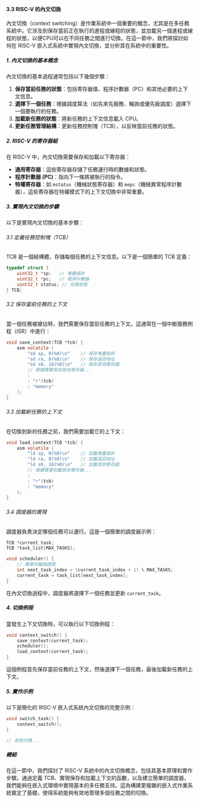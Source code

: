 #### 3.3 RISC-V 的內文切換

內文切換（context switching）是作業系統中一個重要的概念，尤其是在多任務系統中。它涉及到保存當前正在執行的進程或線程的狀態，並加載另一個進程或線程的狀態，以便CPU可以在不同任務之間進行切換。在這一節中，我們將探討如何在 RISC-V 嵌入式系統中實現內文切換，並分析其在系統中的重要性。

##### 1. 內文切換的基本概念

內文切換的基本過程通常包括以下幾個步驟：

1. **保存當前任務的狀態**：包括寄存器值、程序計數器（PC）和其他必要的上下文信息。
2. **選擇下一個任務**：根據調度算法（如先來先服務、輪詢或優先級調度）選擇下一個要執行的任務。
3. **加載新任務的狀態**：將新任務的上下文信息載入 CPU。
4. **更新任務管理結構**：更新任務控制塊（TCB），以反映當前任務的狀態。

##### 2. RISC-V 的寄存器組

在 RISC-V 中，內文切換需要保存和加載以下寄存器：

- **通用寄存器**：這些寄存器存儲了任務運行時的數據和狀態。
- **程序計數器 (PC)**：指向下一條將被執行的指令。
- **特權寄存器**：如 `mstatus`（機械狀態寄存器）和 `mepc`（機械異常程序計數器），這些寄存器在特權模式下的上下文切換中非常重要。

##### 3. 實現內文切換的步驟

以下是實現內文切換的基本步驟：

###### 3.1 定義任務控制塊（TCB）

TCB 是一個結構體，存儲每個任務的上下文信息。以下是一個簡單的 TCB 定義：

```c
typedef struct {
    uint32_t *sp;   // 堆疊指針
    uint32_t *pc;   // 程序計數器
    uint32_t status; // 任務狀態
} TCB;
```

###### 3.2 保存當前任務的上下文

當一個任務被搶佔時，我們需要保存當前任務的上下文。這通常在一個中斷服務例程（ISR）中進行：

```c
void save_context(TCB *tcb) {
    asm volatile (
        "sd sp, 0(%0)\n"    // 保存堆疊指針
        "sd ra, 8(%0)\n"    // 保存返回地址
        "sd s0, 16(%0)\n"   // 保存其他寄存器
        // 根據需要保存其他寄存器...
        : 
        : "r"(tcb)
        : "memory"
    );
}
```

###### 3.3 加載新任務的上下文

在切換到新的任務之前，我們需要加載它的上下文：

```c
void load_context(TCB *tcb) {
    asm volatile (
        "ld sp, 0(%0)\n"    // 加載堆疊指針
        "ld ra, 8(%0)\n"    // 加載返回地址
        "ld s0, 16(%0)\n"   // 加載其他寄存器
        // 根據需要加載其他寄存器...
        : 
        : "r"(tcb)
        : "memory"
    );
}
```

###### 3.4 調度器的實現

調度器負責決定哪個任務可以運行。這是一個簡單的調度器示例：

```c
TCB *current_task;
TCB *task_list[MAX_TASKS];

void scheduler() {
    // 簡單的輪詢調度
    int next_task_index = (current_task_index + 1) % MAX_TASKS;
    current_task = task_list[next_task_index];
}
```

在內文切換過程中，調度器將選擇下一個任務並更新 `current_task`。

##### 4. 切換例程

當發生上下文切換時，可以執行以下切換例程：

```c
void context_switch() {
    save_context(current_task);
    scheduler();
    load_context(current_task);
}
```

這個例程首先保存當前任務的上下文，然後選擇下一個任務，最後加載新任務的上下文。

##### 5. 實作示例

以下是簡化的 RISC-V 嵌入式系統內文切換的完整示例：

```c
void switch_task() {
    context_switch();
}

// 其他代碼...
```

##### 總結

在這一節中，我們探討了 RISC-V 系統中的內文切換概念，包括其基本原理和實作步驟。通過定義 TCB、實現保存和加載上下文的函數，以及建立簡單的調度器，我們能夠在嵌入式環境中實現基本的多任務支持。這為構建更複雜的嵌入式作業系統奠定了基礎，使得系統能夠有效地管理多個任務之間的切換。